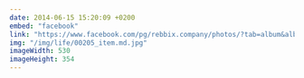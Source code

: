 ```yaml
---
date: 2014-06-15 15:20:09 +0200
embed: "facebook"
link: "https://www.facebook.com/pg/rebbix.company/photos/?tab=album&album_id=340247916100493"
img: "/img/life/00205_item.md.jpg"
imageWidth: 530
imageHeight: 354
---
```

